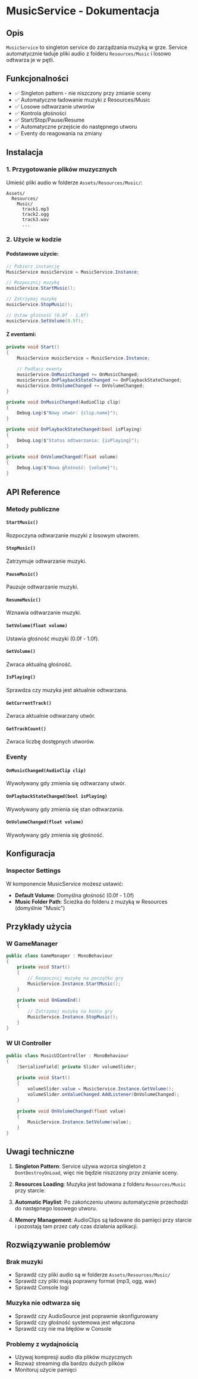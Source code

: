 # MusicService - Dokumentacja

## Opis
`MusicService` to singleton service do zarządzania muzyką w grze. Service automatycznie ładuje pliki audio z folderu `Resources/Music` i losowo odtwarza je w pętli.

## Funkcjonalności
- ✅ Singleton pattern - nie niszczony przy zmianie sceny
- ✅ Automatyczne ładowanie muzyki z Resources/Music
- ✅ Losowe odtwarzanie utworów
- ✅ Kontrola głośności
- ✅ Start/Stop/Pause/Resume
- ✅ Automatyczne przejście do następnego utworu
- ✅ Eventy do reagowania na zmiany

## Instalacja

### 1. Przygotowanie plików muzycznych
Umieść pliki audio w folderze `Assets/Resources/Music/`:
```
Assets/
  Resources/
    Music/
      track1.mp3
      track2.ogg
      track3.wav
      ...
```

### 2. Użycie w kodzie

#### Podstawowe użycie:
```csharp
// Pobierz instancję
MusicService musicService = MusicService.Instance;

// Rozpocznij muzykę
musicService.StartMusic();

// Zatrzymaj muzykę
musicService.StopMusic();

// Ustaw głośność (0.0f - 1.0f)
musicService.SetVolume(0.5f);
```

#### Z eventami:
```csharp
private void Start()
{
    MusicService musicService = MusicService.Instance;
    
    // Podłącz eventy
    musicService.OnMusicChanged += OnMusicChanged;
    musicService.OnPlaybackStateChanged += OnPlaybackStateChanged;
    musicService.OnVolumeChanged += OnVolumeChanged;
}

private void OnMusicChanged(AudioClip clip)
{
    Debug.Log($"Nowy utwór: {clip.name}");
}

private void OnPlaybackStateChanged(bool isPlaying)
{
    Debug.Log($"Status odtwarzania: {isPlaying}");
}

private void OnVolumeChanged(float volume)
{
    Debug.Log($"Nowa głośność: {volume}");
}
```

## API Reference

### Metody publiczne

#### `StartMusic()`
Rozpoczyna odtwarzanie muzyki z losowym utworem.

#### `StopMusic()`
Zatrzymuje odtwarzanie muzyki.

#### `PauseMusic()`
Pauzuje odtwarzanie muzyki.

#### `ResumeMusic()`
Wznawia odtwarzanie muzyki.

#### `SetVolume(float volume)`
Ustawia głośność muzyki (0.0f - 1.0f).

#### `GetVolume()`
Zwraca aktualną głośność.

#### `IsPlaying()`
Sprawdza czy muzyka jest aktualnie odtwarzana.

#### `GetCurrentTrack()`
Zwraca aktualnie odtwarzany utwór.

#### `GetTrackCount()`
Zwraca liczbę dostępnych utworów.

### Eventy

#### `OnMusicChanged(AudioClip clip)`
Wywoływany gdy zmienia się odtwarzany utwór.

#### `OnPlaybackStateChanged(bool isPlaying)`
Wywoływany gdy zmienia się stan odtwarzania.

#### `OnVolumeChanged(float volume)`
Wywoływany gdy zmienia się głośność.

## Konfiguracja

### Inspector Settings
W komponencie MusicService możesz ustawić:
- **Default Volume**: Domyślna głośność (0.0f - 1.0f)
- **Music Folder Path**: Ścieżka do folderu z muzyką w Resources (domyślnie "Music")

## Przykłady użycia

### W GameManager
```csharp
public class GameManager : MonoBehaviour
{
    private void Start()
    {
        // Rozpocznij muzykę na początku gry
        MusicService.Instance.StartMusic();
    }
    
    private void OnGameEnd()
    {
        // Zatrzymaj muzykę na końcu gry
        MusicService.Instance.StopMusic();
    }
}
```

### W UI Controller
```csharp
public class MusicUIController : MonoBehaviour
{
    [SerializeField] private Slider volumeSlider;
    
    private void Start()
    {
        volumeSlider.value = MusicService.Instance.GetVolume();
        volumeSlider.onValueChanged.AddListener(OnVolumeChanged);
    }
    
    private void OnVolumeChanged(float value)
    {
        MusicService.Instance.SetVolume(value);
    }
}
```

## Uwagi techniczne

1. **Singleton Pattern**: Service używa wzorca singleton z `DontDestroyOnLoad`, więc nie będzie niszczony przy zmianie sceny.

2. **Resources Loading**: Muzyka jest ładowana z folderu `Resources/Music` przy starcie.

3. **Automatic Playlist**: Po zakończeniu utworu automatycznie przechodzi do następnego losowego utworu.

4. **Memory Management**: AudioClips są ładowane do pamięci przy starcie i pozostają tam przez cały czas działania aplikacji.

## Rozwiązywanie problemów

### Brak muzyki
- Sprawdź czy pliki audio są w folderze `Assets/Resources/Music/`
- Sprawdź czy pliki mają poprawny format (mp3, ogg, wav)
- Sprawdź Console logi

### Muzyka nie odtwarza się
- Sprawdź czy AudioSource jest poprawnie skonfigurowany
- Sprawdź czy głośność systemowa jest włączona
- Sprawdź czy nie ma błędów w Console

### Problemy z wydajnością
- Używaj kompresji audio dla plików muzycznych
- Rozważ streaming dla bardzo dużych plików
- Monitoruj użycie pamięci
